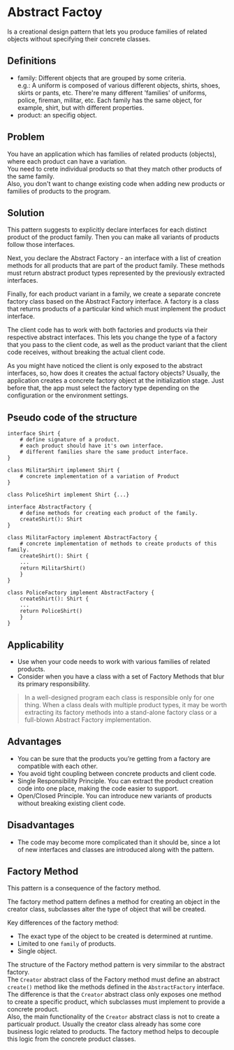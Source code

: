 # Abstract Factoy
Is a creational design pattern that lets you produce families of related 
objects without specifying their concrete classes.

## Definitions
- family: Different objects that are grouped by some criteria.  
  e.g.: A uniform is composed of various different objects, 
  shirts, shoes, skirts or pants, etc. There're many different 'families' 
  of uniforms, police, fireman, militar, etc. Each family has the same 
  object, for example, shirt, but with different properties.
- product: an specifig object.

## Problem
You have an application which has families of related products (objects), 
where each product can have a variation.  
You need to crete individual products so that they match other products of
the same family.  
Also, you don't want to change existing code when adding new products or 
families of products to the program.  

## Solution
This pattern suggests to explicitly declare interfaces for each distinct 
product of the product family. Then you can make all variants of products 
follow those interfaces.  
  
Next, you declare the Abstract Factory - an interface with a list of 
creation methods for all products that are part of the product family. 
These methods must return abstract product types represented by the 
previously extracted interfaces.  
  
Finally, for each product variant in a family, we create a separate 
concrete factory class based on the Abstract Factory interface. A factory 
is a class that returns products of a particular kind which must implement
the product interface.  
  
The client code has to work with both factories and products via their 
respective abstract interfaces. This lets you change the type of a factory
that you pass to the client code, as well as the product variant that the 
client code receives, without breaking the actual client code.  
  
As you might have noticed the client is only exposed to the abstract 
interfaces, so, how does it creates the actual factory objects? Usually, 
the application creates a concrete factory object at the initialization 
stage. Just before that, the app must select the factory type depending on
the configuration or the environment settings.

## Pseudo code of the structure
```plaintext
interface Shirt {
    # define signature of a product.
    # each product should have it's own interface.
    # different families share the same product interface.
}

class MilitarShirt implement Shirt {
    # concrete implementation of a variation of Product
}

class PoliceShirt implement Shirt {...}

interface AbstractFactory {
    # define methods for creating each product of the family.
    createShirt(): Shirt
}

class MilitarFactory implement AbstractFactory {
    # concrete implementation of methods to create products of this family.
    createShirt(): Shirt {
	...
	return MilitarShirt()
    }
}

class PoliceFactory implement AbstractFactory {
    createShirt(): Shirt {
	...
	return PoliceShirt()
    }
}
```

## Applicability
- Use when your code needs to work with various families of related 
  products.
- Consider when you have a class with a set of Factory Methods that blur 
  its primary responsibility.

> In a well-designed program each class is responsible only for one thing. 
  When a class deals with multiple product types, it may be worth 
  extracting its factory methods into a stand-alone factory class or a 
  full-blown Abstract Factory implementation.

## Advantages
- You can be sure that the products you’re getting from a factory are 
  compatible with each other.
- You avoid tight coupling between concrete products and client code.
- Single Responsibility Principle. You can extract the product creation 
  code into one place, making the code easier to support.
- Open/Closed Principle. You can introduce new variants of products without
  breaking existing client code.

## Disadvantages
- The code may become more complicated than it should be, since a lot of 
  new interfaces and classes are introduced along with the pattern.

## Factory Method
This pattern is a consequence of the factory method.  
  
The factory method pattern defines a method for creating an object in the 
creator class, subclasses alter the type of object that will be created.  
  
Key differences of the factory method:  
- The exact type of the object to be created is determined at runtime.
- Limited to one `family` of products.
- Single object.
  
The structure of the Factory method pattern is very simmilar to the 
abstract factory.  
The `Creator` abstract class of the Factory method must define an abstract
`create()` method like the methods defined in the `AbstractFactory`
interface.  
The difference is that the `Creator` abstract class only exposes one method
to create a specific product, which subclasses must implement to provide a
concrete product.  
Also, the main functionality of the `Creator` abstract class is not to 
create a particualr product. Usually the creator class already has some 
core business logic related to products. The factory method helps to 
decouple this logic from the concrete product classes. 
